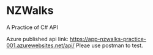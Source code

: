 # NZWalks
A Practice of C# API

Azure published api link:
https://app-nzwalks-practice-001.azurewebsites.net/api/
Pleae use postman to test.
